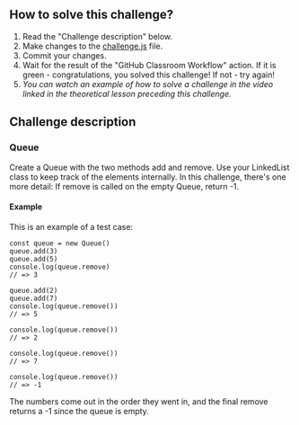 ## How to solve this challenge?

1. Read the "Challenge description" below.
2. Make changes to the [challenge.js](./challenge.js) file.
3. Commit your changes.
4. Wait for the result of the "GitHub Classroom Workflow" action. If it is green - congratulations, you solved this challenge! If not - try again!
5.  *You can watch an example of how to solve a challenge in the video linked in the theoretical lesson preceding this challenge.*


## Challenge description

### Queue

Create a Queue with the two methods add and remove. Use your LinkedList class to keep track of the elements internally.
In this challenge, there's one more detail: If remove is called on the empty Queue, return -1.

#### Example

This is an example of a test case:

```
const queue = new Queue()
queue.add(3)
queue.add(5)
console.log(queue.remove)
// => 3

queue.add(2)
queue.add(7)
console.log(queue.remove())
// => 5

console.log(queue.remove())
// => 2

console.log(queue.remove())
// => 7

console.log(queue.remove())
// => -1
```

The numbers come out in the order they went in, and the final remove returns a -1 since the queue is empty.

